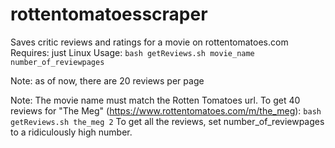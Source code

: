 # rottentomatoesscraper
Saves critic reviews and ratings for a movie on rottentomatoes.com
Requires: just Linux
Usage:
```bash getReviews.sh movie_name number_of_reviewpages```

Note: as of now, there are 20 reviews per page

Note: The movie name must match the Rotten Tomatoes url.
To get 40 reviews for "The Meg" (https://www.rottentomatoes.com/m/the_meg):
```bash getReviews.sh the_meg 2```
To get all the reviews, set number_of_reviewpages to a ridiculously high number.

